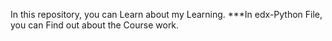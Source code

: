 In this repository, you can Learn about my Learning. 
***In edx-Python File, you can Find out about the Course work.
